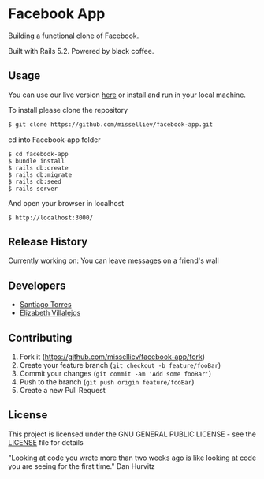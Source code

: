 # Facebook App

Building a functional clone of Facebook.

Built with Rails 5.2. Powered by black coffee.


## Usage

You can use our live version [here](https://fkbook.herokuapp.com/) or install and run in your local machine.

To install please clone the repository

```sh
$ git clone https://github.com/misselliev/facebook-app.git
```

cd into Facebook-app folder

```
$ cd facebook-app
$ bundle install
$ rails db:create
$ rails db:migrate
$ rails db:seed
$ rails server
```

And open your browser in localhost

```
$ http://localhost:3000/
```

## Release History

Currently working on: You can leave messages on a friend's wall

## Developers

- [Santiago Torres](https://github.com/stiakov)
- [Elizabeth Villalejos](https://github.com/misselliev/)

## Contributing

1. Fork it (https://github.com/misselliev/facebook-app/fork)
2. Create your feature branch (`git checkout -b feature/fooBar`)
3. Commit your changes (`git commit -am 'Add some fooBar'`)
4. Push to the branch (`git push origin feature/fooBar`)
5. Create a new Pull Request

## License

This project is licensed under the GNU GENERAL PUBLIC LICENSE - see the [LICENSE](https://github.com/misselliev/facebook-app/blob/master/LICENSE) file for details

"Looking at code you wrote more than two weeks ago is like looking at code you are seeing for the first time." Dan Hurvitz

